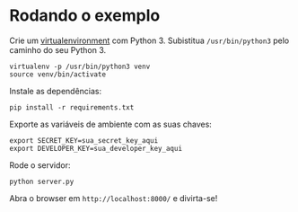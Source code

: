 Rodando o exemplo
=================


Crie um [virtualenvironment](http://docs.python-guide.org/en/latest/dev/virtualenvs/) com Python 3.
Subistitua ``/usr/bin/python3`` pelo caminho do seu Python 3.
```
virtualenv -p /usr/bin/python3 venv
source venv/bin/activate
```

Instale as dependências:
```
pip install -r requirements.txt
```

Exporte as variáveis de ambiente com as suas chaves:
```
export SECRET_KEY=sua_secret_key_aqui
export DEVELOPER_KEY=sua_developer_key_aqui
```

Rode o servidor:
```
python server.py
```

Abra o browser em ``http://localhost:8000/`` e divirta-se!
